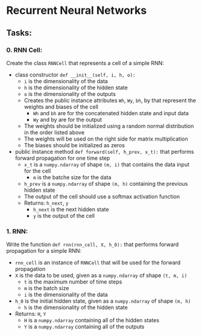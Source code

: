 # Recurrent Neural Networks

## Tasks:

### 0. RNN Cell:
Create the class ``RNNCell`` that represents a cell of a simple RNN:

- class constructor ``def __init__(self, i, h, o):``
  - ``i`` is the dimensionality of the data
  - ``h`` is the dimensionality of the hidden state
  - ``o`` is the dimensionality of the outputs
  - Creates the public instance attributes ``Wh``, ``Wy``, ``bh``, by that represent the weights and biases of the cell
    - ``Wh`` and ``bh`` are for the concatenated hidden state and input data
    - ``Wy`` and by are for the output
  - The weights should be initialized using a random normal distribution in the order listed above
  - The weights will be used on the right side for matrix multiplication
  - The biases should be initialized as zeros
- public instance method ``def forward(self, h_prev, x_t):`` that performs forward propagation for one time step
  - ``x_t`` is a ``numpy.ndarray`` of shape ``(m, i)`` that contains the data input for the cell
    - ``m`` is the batche size for the data
  - ``h_prev`` is a ``numpy.ndarray`` of shape ``(m, h)`` containing the previous hidden state
  - The output of the cell should use a softmax activation function
  - Returns: ``h_next``, ``y``
    - ``h_next`` is the next hidden state
    - ``y`` is the output of the cell
  
### 1. RNN:
Write the function ``def rnn(rnn_cell, X, h_0):`` that performs forward propagation for a simple RNN:

- ``rnn_cell`` is an instance of ``RNNCell`` that will be used for the forward propagation
- ``X`` is the data to be used, given as a ``numpy.ndarray`` of shape ``(t, m, i)``
  - ``t`` is the maximum number of time steps
  - ``m`` is the batch size
  - ``i`` is the dimensionality of the data
- ``h_0`` is the initial hidden state, given as a ``numpy.ndarray`` of shape ``(m, h)``
  - ``h`` is the dimensionality of the hidden state
- Returns: ``H``, ``Y``
  - ``H`` is a ``numpy.ndarray`` containing all of the hidden states
  - ``Y`` is a ``numpy.ndarray`` containing all of the outputs
